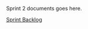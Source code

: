 Sprint 2 documents goes here.

[Sprint Backlog](https://docs.google.com/document/d/1l7iu7PJNLJapmyQQdW0HSZuF3IqXyqUblONHB6es5C8/edit?usp=sharing)
